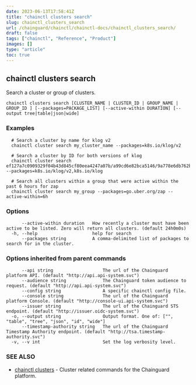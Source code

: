 ```yaml
---
date: 2023-06-13T17:58:41Z
title: "chainctl clusters search"
slug: chainctl_clusters_search
url: /chainguard/chainctl/chainctl-docs/chainctl_clusters_search/
draft: false
tags: ["chainctl", "Reference", "Product"]
images: []
type: "article"
toc: true
---
```

## chainctl clusters search

Search a cluster or group of clusters.

```
chainctl clusters search [CLUSTER_NAME | CLUSTER_ID | GROUP_NAME | GROUP_ID ] [--packages=PACKAGE_LIST] [--active-within DURATION] [--output tree|table|json|wide]
```

### Examples

```
  # Search a cluster by name for klog v2
  chainctl cluster search my_cluster_name --packages=k8s.io/klog/v2
  
  # Search a cluster by ID for both versions of klog
  chainctl cluster search ef127a7c0909329f04b43d845cf80eea4247a07b/a99cd6e82bca5146/9a778e6db762b750 --packages=k8s.io/klog/v2,k8s.io/klog
  
  # Search all clusters within a group that were active within the past 6 hours for zap
  chainctl cluster search my_group --packages=go.uber.org/zap --active-within=6h
```

### Options

```
      --active-within duration   How recently a cluster must have been active to be listed. Zero will return all clusters. (default 24h0m0s)
  -h, --help                     help for search
      --packages string          A comma-delimited list of packages to search for in the cluster.
```

### Options inherited from parent commands

```
      --api string                   The url of the Chainguard platform API. (default "http://api.api-system.svc")
      --audience string              The Chainguard token audience to request. (default "http://api.api-system.svc")
      --config string                A specific chainctl config file.
      --console string               The url of the Chainguard platform Console. (default "http://console-ui.api-system.svc")
      --issuer string                The url of the Chainguard STS endpoint. (default "http://issuer.oidc-system.svc")
  -o, --output string                Output format. One of: ["", "table", "tree", "json", "id", "wide"]
      --timestamp-authority string   The url of the Chainguard Timestamp Authority endpoint. (default "http://tsa.timestamp-authority.svc")
  -v, --v int                        Set the log verbosity level.
```

### SEE ALSO

* [chainctl clusters](/chainguard/chainctl/chainctl-docs/chainctl_clusters/)	 - Cluster related commands for the Chainguard platform.

